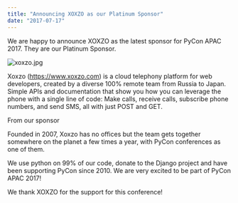 ```yaml
---
title: "Announcing XOXZO as our Platinum Sponsor"
date: "2017-07-17"
---
```


We are happy to announce XOXZO as the latest sponsor for PyCon APAC 2017. They are our Platinum Sponsor.

![xoxzo.jpg](images/xoxzo.jpg)

Xoxzo (https://www.xoxzo.com) is a cloud telephony platform for web developers, created by a diverse 100% remote team from Russia to Japan. Simple APIs and documentation that show you how you can leverage the phone with a single line of code: Make calls, receive calls, subscribe phone numbers, and send SMS, all with just POST and GET.

From our sponsor

Founded in 2007, Xoxzo has no offices but the team gets together somewhere on the planet a few times a year, with PyCon conferences as one of them.

We use python on 99% of our code, donate to the Django project and have been supporting PyCon since 2010. We are very excited to be part of PyCon APAC 2017!

We thank XOXZO for the support for this conference!
